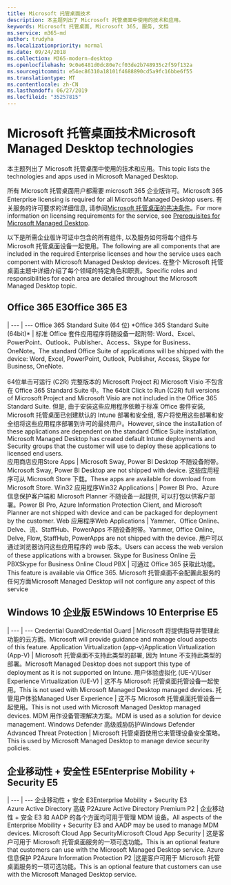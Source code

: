 ```yaml
---
title: Microsoft 托管桌面技术
description: 本主题列出了 Microsoft 托管桌面中使用的技术和应用。
keywords: Microsoft 托管桌面, Microsoft 365, 服务, 文档
ms.service: m365-md
author: trudyha
ms.localizationpriority: normal
ms.date: 09/24/2018
ms.collection: M365-modern-desktop
ms.openlocfilehash: 9c0e6481d0dc80e7cf03de2b748935c2f59f132a
ms.sourcegitcommit: e54ec86310a18101f4688890cd5a9fc16bbe6f55
ms.translationtype: MT
ms.contentlocale: zh-CN
ms.lasthandoff: 06/27/2019
ms.locfileid: "35257815"
---
```

# <a name="microsoft-managed-desktop-technologies"></a><span data-ttu-id="0ca6e-104">Microsoft 托管桌面技术</span><span class="sxs-lookup"><span data-stu-id="0ca6e-104">Microsoft Managed Desktop technologies</span></span>

<span data-ttu-id="0ca6e-105">本主题列出了 Microsoft 托管桌面中使用的技术和应用。</span><span class="sxs-lookup"><span data-stu-id="0ca6e-105">This topic lists the technologies and apps used in Microsoft Managed Desktop.</span></span>

<!-- Microsoft 365 E5; Device as a Service -->
<!-- in O365 table, standard suite, removed this sentence "Please see the Installation of Project/Visio 64bit Click to Run Addendum for important deployment instructions. -->

<span data-ttu-id="0ca6e-106">所有 Microsoft 托管桌面用户都需要 microsoft 365 企业版许可。</span><span class="sxs-lookup"><span data-stu-id="0ca6e-106">Microsoft 365 Enterprise licensing is required for all Microsoft Managed Desktop users.</span></span> <span data-ttu-id="0ca6e-107">有关服务的许可要求的详细信息, 请参阅[Microsoft 托管桌面的先决条件](../get-ready/prerequisites.md)。</span><span class="sxs-lookup"><span data-stu-id="0ca6e-107">For more information on licensing requirements for the service, see [Prerequisites for Microsoft Managed Desktop](../get-ready/prerequisites.md).</span></span>

<span data-ttu-id="0ca6e-108">以下是所需企业版许可证中包含的所有组件, 以及服务如何将每个组件与 Microsoft 托管桌面设备一起使用。</span><span class="sxs-lookup"><span data-stu-id="0ca6e-108">The following are all components that are included in the required Enterprise licenses and how the service uses each component with Microsoft Managed Desktop devices.</span></span> <span data-ttu-id="0ca6e-109">在整个 Microsoft 托管桌面主题中详细介绍了每个领域的特定角色和职责。</span><span class="sxs-lookup"><span data-stu-id="0ca6e-109">Specific roles and responsibilities for each area are detailed throughout the Microsoft Managed Desktop topic.</span></span> 

## <a name="office-365-e3"></a><span data-ttu-id="0ca6e-110">Office 365 E3</span><span class="sxs-lookup"><span data-stu-id="0ca6e-110">Office 365 E3</span></span>
 |
 --- | ---
<span data-ttu-id="0ca6e-111">Office 365 Standard Suite (64 位) \*</span><span class="sxs-lookup"><span data-stu-id="0ca6e-111">Office 365 Standard Suite (64bit)\*</span></span> | <span data-ttu-id="0ca6e-112">标准 Office 套件应用程序将随设备一起附带: Word、Excel、PowerPoint、Outlook、Publisher、Access、Skype for Business、OneNote。</span><span class="sxs-lookup"><span data-stu-id="0ca6e-112">The standard Office Suite of applications will be shipped with the device: Word, Excel, PowerPoint, Outlook, Publisher, Access, Skype for Business, OneNote.</span></span><br><br><span data-ttu-id="0ca6e-113">64位单击可运行 (C2R) 完整版本的 Microsoft Project 和 Microsoft Visio 不包含在 Office 365 Standard Suite 中。</span><span class="sxs-lookup"><span data-stu-id="0ca6e-113">The 64bit Click to Run (C2R) full versions of Microsoft Project and Microsoft Visio are not included in the Office 365 Standard Suite.</span></span>  <span data-ttu-id="0ca6e-114">但是, 由于安装这些应用程序依赖于标准 Office 套件安装, Microsoft 托管桌面已创建默认的 Intune 部署和安全组, 客户将使用这些部署和安全组将这些应用程序部署到许可的最终用户。</span><span class="sxs-lookup"><span data-stu-id="0ca6e-114">However, since the installation of these applications are dependent on the standard Office Suite installation, Microsoft Managed Desktop has created default Intune deployments and Security groups that the customer will use to deploy these applications to licensed end users.</span></span>  
<span data-ttu-id="0ca6e-115">应用商店应用</span><span class="sxs-lookup"><span data-stu-id="0ca6e-115">Store Apps</span></span> |    <span data-ttu-id="0ca6e-116">Microsoft Sway, Power BI Desktop 不随设备附带。</span><span class="sxs-lookup"><span data-stu-id="0ca6e-116">Microsoft Sway, Power BI Desktop are not shipped with device.</span></span> <span data-ttu-id="0ca6e-117">这些应用程序可从 Microsoft Store 下载。</span><span class="sxs-lookup"><span data-stu-id="0ca6e-117">These apps are available for download from Microsoft Store.</span></span>
<span data-ttu-id="0ca6e-118">Win32 应用程序</span><span class="sxs-lookup"><span data-stu-id="0ca6e-118">Win32 Applications</span></span> |    <span data-ttu-id="0ca6e-119">Power BI Pro、Azure 信息保护客户端和 Microsoft Planner 不随设备一起提供, 可以打包以供客户部署。</span><span class="sxs-lookup"><span data-stu-id="0ca6e-119">Power BI Pro, Azure Information Protection Client, and Microsoft Planner are not shipped with device and can be packaged for deployment by the customer.</span></span> 
<span data-ttu-id="0ca6e-120">Web 应用程序</span><span class="sxs-lookup"><span data-stu-id="0ca6e-120">Web Applications</span></span> |  <span data-ttu-id="0ca6e-121">Yammer、Office Online、Delve、流、StaffHub、PowerApps 不随设备附带。</span><span class="sxs-lookup"><span data-stu-id="0ca6e-121">Yammer, Office Online, Delve, Flow, StaffHub, PowerApps are not shipped with the device.</span></span> <span data-ttu-id="0ca6e-122">用户可以通过浏览器访问这些应用程序的 web 版本。</span><span class="sxs-lookup"><span data-stu-id="0ca6e-122">Users can access the web version of these applications with a browser.</span></span>
<span data-ttu-id="0ca6e-123">Skype for Business Online 云 PBX</span><span class="sxs-lookup"><span data-stu-id="0ca6e-123">Skype for Business Online Cloud PBX</span></span> | <span data-ttu-id="0ca6e-124">可通过 Office 365 获取此功能。</span><span class="sxs-lookup"><span data-stu-id="0ca6e-124">This feature is available via Office 365.</span></span> <span data-ttu-id="0ca6e-125">Microsoft 托管桌面不会配置此服务的任何方面</span><span class="sxs-lookup"><span data-stu-id="0ca6e-125">Microsoft Managed Desktop will not configure any aspect of this service</span></span>

## <a name="windows-10-enterprise-e5"></a><span data-ttu-id="0ca6e-126">Windows 10 企业版 E5</span><span class="sxs-lookup"><span data-stu-id="0ca6e-126">Windows 10 Enterprise E5</span></span>

 |
 --- | ---
<span data-ttu-id="0ca6e-127">Credential Guard</span><span class="sxs-lookup"><span data-stu-id="0ca6e-127">Credential Guard</span></span> |  <span data-ttu-id="0ca6e-128">Microsoft 将提供指导并管理此功能的云方面。</span><span class="sxs-lookup"><span data-stu-id="0ca6e-128">Microsoft will provide guidance and manage cloud aspects of this feature.</span></span>
<span data-ttu-id="0ca6e-129">Application Virtualization (app-v)</span><span class="sxs-lookup"><span data-stu-id="0ca6e-129">Application Virtualization (App-V)</span></span> |    <span data-ttu-id="0ca6e-130">Microsoft 托管桌面不支持此类型的部署, 因为 Intune 不支持此类型的部署。</span><span class="sxs-lookup"><span data-stu-id="0ca6e-130">Microsoft Managed Desktop does not support this type of deployment as it is not supported on Intune.</span></span>
<span data-ttu-id="0ca6e-131">用户体验虚拟化 (UE-V)</span><span class="sxs-lookup"><span data-stu-id="0ca6e-131">User Experience Virtualization (UE-V)</span></span> | <span data-ttu-id="0ca6e-132">这不与 Microsoft 托管桌面托管设备一起使用。</span><span class="sxs-lookup"><span data-stu-id="0ca6e-132">This is not used with Microsoft Managed Desktop managed devices.</span></span>
<span data-ttu-id="0ca6e-133">托管用户体验</span><span class="sxs-lookup"><span data-stu-id="0ca6e-133">Managed User Experience</span></span>  | <span data-ttu-id="0ca6e-134">这不与 Microsoft 托管桌面托管设备一起使用。</span><span class="sxs-lookup"><span data-stu-id="0ca6e-134">This is not used with Microsoft Managed Desktop managed devices.</span></span> <span data-ttu-id="0ca6e-135">MDM 用作设备管理解决方案。</span><span class="sxs-lookup"><span data-stu-id="0ca6e-135">MDM is used as a solution for device management.</span></span>
<span data-ttu-id="0ca6e-136">Windows Defender 高级威胁防护</span><span class="sxs-lookup"><span data-stu-id="0ca6e-136">Windows Defender Advanced Threat Protection</span></span> |   <span data-ttu-id="0ca6e-137">Microsoft 托管桌面使用它来管理设备安全策略。</span><span class="sxs-lookup"><span data-stu-id="0ca6e-137">This is used by Microsoft Managed Desktop to manage device security policies.</span></span> 

## <a name="enterprise-mobility--security-e5"></a><span data-ttu-id="0ca6e-138">企业移动性 + 安全性 E5</span><span class="sxs-lookup"><span data-stu-id="0ca6e-138">Enterprise Mobility + Security E5</span></span>

 |
 --- | ---
<span data-ttu-id="0ca6e-139">企业移动性 + 安全 E3</span><span class="sxs-lookup"><span data-stu-id="0ca6e-139">Enterprise Mobility + Security E3</span></span><br><span data-ttu-id="0ca6e-140">Azure Active Directory 高级 P2</span><span class="sxs-lookup"><span data-stu-id="0ca6e-140">Azure Active Directory Premium P2</span></span> |    <span data-ttu-id="0ca6e-141">企业移动性 + 安全 E3 和 AADP 的各个方面均可用于管理 MDM 设备。</span><span class="sxs-lookup"><span data-stu-id="0ca6e-141">All aspects of the Enterprise Mobility + Security E3 and AADP may be used to manage MDM devices.</span></span>
<span data-ttu-id="0ca6e-142">Microsoft Cloud App Security</span><span class="sxs-lookup"><span data-stu-id="0ca6e-142">Microsoft Cloud App Security</span></span> |  <span data-ttu-id="0ca6e-143">这是客户可用于 Microsoft 托管桌面服务的一项可选功能。</span><span class="sxs-lookup"><span data-stu-id="0ca6e-143">This is an optional feature that customers can use with the Microsoft Managed Desktop service.</span></span>
<span data-ttu-id="0ca6e-144">Azure 信息保护 P2</span><span class="sxs-lookup"><span data-stu-id="0ca6e-144">Azure Information Protection P2</span></span>  |<span data-ttu-id="0ca6e-145">这是客户可用于 Microsoft 托管桌面服务的一项可选功能。</span><span class="sxs-lookup"><span data-stu-id="0ca6e-145">This is an optional feature that customers can use with the Microsoft Managed Desktop service.</span></span>
